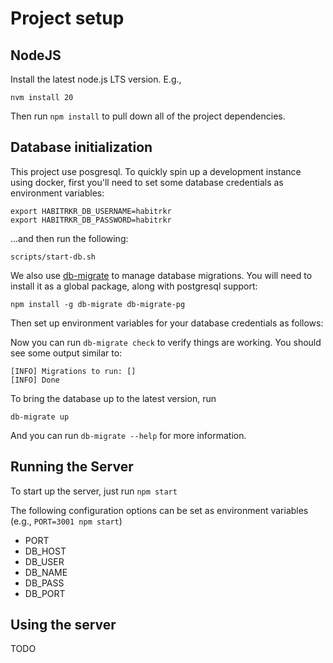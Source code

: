 # Project setup

## NodeJS

Install the latest node.js LTS version. E.g.,

```
nvm install 20
```

Then run `npm install` to pull down all of the project dependencies. 

## Database initialization

This project use posgresql. To quickly spin up a development instance using docker, first you'll need to set some database credentials as environment variables:

```
export HABITRKR_DB_USERNAME=habitrkr
export HABITRKR_DB_PASSWORD=habitrkr
```

...and then run the following: 

```
scripts/start-db.sh
```

We also use [db-migrate](https://github.com/db-migrate/node-db-migrate) to manage database migrations. You will need to install it as a global package, along with postgresql support:

```
npm install -g db-migrate db-migrate-pg
```

Then set up environment variables for your database credentials as follows: 



Now you can run `db-migrate check` to verify things are working. You should see some output similar to: 

```
[INFO] Migrations to run: []
[INFO] Done
```

To bring the database up to the latest version, run 

`db-migrate up`

And you can run `db-migrate --help` for more information. 

## Running the Server

To start up the server, just run `npm start`

The following configuration options can be set as environment variables (e.g., `PORT=3001 npm start`)

- PORT
- DB_HOST
- DB_USER
- DB_NAME
- DB_PASS
- DB_PORT

## Using the server

TODO

